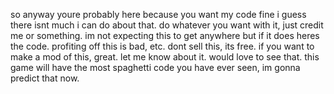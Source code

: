 so anyway youre probably here because you want my code
fine i guess there isnt much i can do about that.
do whatever you want with it, just credit me or something.
im not expecting this to get anywhere but if it does heres
the code. profiting off this is bad, etc. dont sell this, its free.
if you want to make a mod of this, great. let me know about it. 
would love to see that. this game will have the most spaghetti code
you have ever seen, im gonna predict that now.

